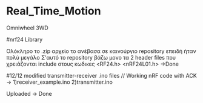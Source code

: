# Real_Time_Motion
Omniwheel 3WD


#nrf24 Library

Ολόκληρο το .zip αρχείο το ανέβασα σε καινούργιο repository επειδή ήταν πολύ μεγάλο 
Σ'αυτό το repository βάζω μονο τα 2 header files που χρειάζονται include στους κωδικες
<RF24.h> 
<nRF24L01.h>
->Done

#12/12 modified transmitter-receiver .ino files
                                                       // Working nRF code with ACK
-> 1)receiver_example.ino 
   2)transmitter.ino
                          
Uploaded -> Done
